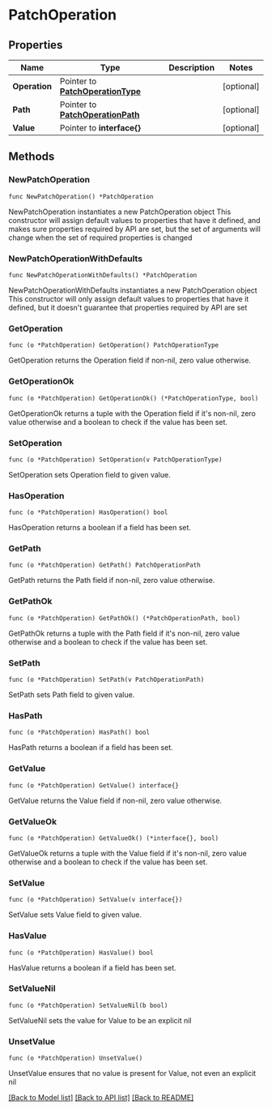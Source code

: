 # PatchOperation

## Properties

Name | Type | Description | Notes
------------ | ------------- | ------------- | -------------
**Operation** | Pointer to [**PatchOperationType**](PatchOperationType.md) |  | [optional] 
**Path** | Pointer to [**PatchOperationPath**](PatchOperationPath.md) |  | [optional] 
**Value** | Pointer to **interface{}** |  | [optional] 

## Methods

### NewPatchOperation

`func NewPatchOperation() *PatchOperation`

NewPatchOperation instantiates a new PatchOperation object
This constructor will assign default values to properties that have it defined,
and makes sure properties required by API are set, but the set of arguments
will change when the set of required properties is changed

### NewPatchOperationWithDefaults

`func NewPatchOperationWithDefaults() *PatchOperation`

NewPatchOperationWithDefaults instantiates a new PatchOperation object
This constructor will only assign default values to properties that have it defined,
but it doesn't guarantee that properties required by API are set

### GetOperation

`func (o *PatchOperation) GetOperation() PatchOperationType`

GetOperation returns the Operation field if non-nil, zero value otherwise.

### GetOperationOk

`func (o *PatchOperation) GetOperationOk() (*PatchOperationType, bool)`

GetOperationOk returns a tuple with the Operation field if it's non-nil, zero value otherwise
and a boolean to check if the value has been set.

### SetOperation

`func (o *PatchOperation) SetOperation(v PatchOperationType)`

SetOperation sets Operation field to given value.

### HasOperation

`func (o *PatchOperation) HasOperation() bool`

HasOperation returns a boolean if a field has been set.

### GetPath

`func (o *PatchOperation) GetPath() PatchOperationPath`

GetPath returns the Path field if non-nil, zero value otherwise.

### GetPathOk

`func (o *PatchOperation) GetPathOk() (*PatchOperationPath, bool)`

GetPathOk returns a tuple with the Path field if it's non-nil, zero value otherwise
and a boolean to check if the value has been set.

### SetPath

`func (o *PatchOperation) SetPath(v PatchOperationPath)`

SetPath sets Path field to given value.

### HasPath

`func (o *PatchOperation) HasPath() bool`

HasPath returns a boolean if a field has been set.

### GetValue

`func (o *PatchOperation) GetValue() interface{}`

GetValue returns the Value field if non-nil, zero value otherwise.

### GetValueOk

`func (o *PatchOperation) GetValueOk() (*interface{}, bool)`

GetValueOk returns a tuple with the Value field if it's non-nil, zero value otherwise
and a boolean to check if the value has been set.

### SetValue

`func (o *PatchOperation) SetValue(v interface{})`

SetValue sets Value field to given value.

### HasValue

`func (o *PatchOperation) HasValue() bool`

HasValue returns a boolean if a field has been set.

### SetValueNil

`func (o *PatchOperation) SetValueNil(b bool)`

 SetValueNil sets the value for Value to be an explicit nil

### UnsetValue
`func (o *PatchOperation) UnsetValue()`

UnsetValue ensures that no value is present for Value, not even an explicit nil

[[Back to Model list]](../README.md#documentation-for-models) [[Back to API list]](../README.md#documentation-for-api-endpoints) [[Back to README]](../README.md)


